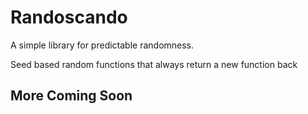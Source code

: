 # Randoscando
A simple library for predictable randomness.

Seed based random functions that always return a new function back

## More Coming Soon

